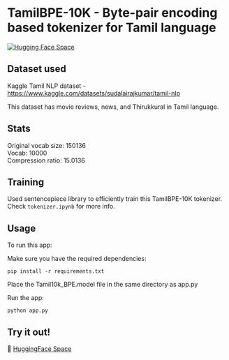# TamilBPE-10K - Byte-pair encoding based tokenizer for Tamil language 

[![Hugging Face Space](https://img.shields.io/badge/HuggingFace-Space-blue?logo=huggingface)](https://huggingface.co/spaces/AravindKumarRajendran/TamilBPE-10k-Tokenizer)

## Dataset used

Kaggle Tamil NLP dataset - https://www.kaggle.com/datasets/sudalairajkumar/tamil-nlp

This dataset has movie reviews, news, and Thirukkural in Tamil language.

## Stats

Original vocab size: 150136  
Vocab: 10000  
Compression ratio: 15.0136  

## Training

Used sentencepiece library to efficiently train this TamilBPE-10K tokenizer. Check `tokenizer.ipynb` for more info.


## Usage

To run this app:

Make sure you have the required dependencies:
```
pip install -r requirements.txt
```


Place the Tamil10k_BPE.model file in the same directory as app.py

Run the app:
```
python app.py
```

## Try it out!

🚀 [HuggingFace Space](https://huggingface.co/spaces/AravindKumarRajendran/TamilBPE-10k-Tokenizer)

